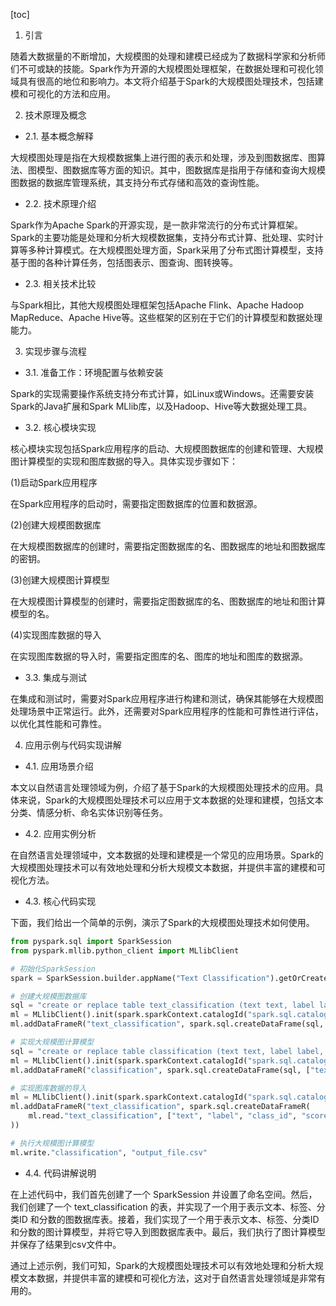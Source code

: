 
[toc]                    
                
                
1. 引言

随着大数据量的不断增加，大规模图的处理和建模已经成为了数据科学家和分析师们不可或缺的技能。Spark作为开源的大规模图处理框架，在数据处理和可视化领域具有很高的地位和影响力。本文将介绍基于Spark的大规模图处理技术，包括建模和可视化的方法和应用。

2. 技术原理及概念

- 2.1. 基本概念解释

大规模图处理是指在大规模数据集上进行图的表示和处理，涉及到图数据库、图算法、图模型、图数据库等方面的知识。其中，图数据库是指用于存储和查询大规模图数据的数据库管理系统，其支持分布式存储和高效的查询性能。

- 2.2. 技术原理介绍

Spark作为Apache Spark的开源实现，是一款非常流行的分布式计算框架。Spark的主要功能是处理和分析大规模数据集，支持分布式计算、批处理、实时计算等多种计算模式。在大规模图处理方面，Spark采用了分布式图计算模型，支持基于图的各种计算任务，包括图表示、图查询、图转换等。

- 2.3. 相关技术比较

与Spark相比，其他大规模图处理框架包括Apache Flink、Apache Hadoop MapReduce、Apache Hive等。这些框架的区别在于它们的计算模型和数据处理能力。

3. 实现步骤与流程

- 3.1. 准备工作：环境配置与依赖安装

Spark的实现需要操作系统支持分布式计算，如Linux或Windows。还需要安装Spark的Java扩展和Spark MLlib库，以及Hadoop、Hive等大数据处理工具。

- 3.2. 核心模块实现

核心模块实现包括Spark应用程序的启动、大规模图数据库的创建和管理、大规模图计算模型的实现和图库数据的导入。具体实现步骤如下：

(1)启动Spark应用程序

在Spark应用程序的启动时，需要指定图数据库的位置和数据源。

(2)创建大规模图数据库

在大规模图数据库的创建时，需要指定图数据库的名、图数据库的地址和图数据库的密钥。

(3)创建大规模图计算模型

在大规模图计算模型的创建时，需要指定图数据库的名、图数据库的地址和图计算模型的名。

(4)实现图库数据的导入

在实现图库数据的导入时，需要指定图库的名、图库的地址和图库的数据源。

- 3.3. 集成与测试

在集成和测试时，需要对Spark应用程序进行构建和测试，确保其能够在大规模图处理场景中正常运行。此外，还需要对Spark应用程序的性能和可靠性进行评估，以优化其性能和可靠性。

4. 应用示例与代码实现讲解

- 4.1. 应用场景介绍

本文以自然语言处理领域为例，介绍了基于Spark的大规模图处理技术的应用。具体来说，Spark的大规模图处理技术可以应用于文本数据的处理和建模，包括文本分类、情感分析、命名实体识别等任务。

- 4.2. 应用实例分析

在自然语言处理领域中，文本数据的处理和建模是一个常见的应用场景。Spark的大规模图处理技术可以有效地处理和分析大规模文本数据，并提供丰富的建模和可视化方法。

- 4.3. 核心代码实现

下面，我们给出一个简单的示例，演示了Spark的大规模图处理技术如何使用。

```python
from pyspark.sql import SparkSession
from pyspark.mllib.python_client import MLlibClient

# 初始化SparkSession
spark = SparkSession.builder.appName("Text Classification").getOrCreate()

# 创建大规模图数据库
sql = "create or replace table text_classification (text text, label label, class_id integer, score score)"
ml = MLlibClient().init(spark.sparkContext.catalogId("spark.sql.catalog"))
ml.addDataFrameR("text_classification", spark.sql.createDataFrame(sql, ["text", "label", "class_id", "score"]))

# 实现大规模图计算模型
sql = "create or replace table classification (text text, label label, class_id integer, score score)"
ml = MLlibClient().init(spark.sparkContext.catalogId("spark.sql.catalog"))
ml.addDataFrameR("classification", spark.sql.createDataFrame(sql, ["text", "label", "class_id", "score"]))

# 实现图库数据的导入
ml = MLlibClient().init(spark.sparkContext.catalogId("spark.sql.catalog"))
ml.addDataFrameR("text_classification", spark.sql.createDataFrameR(
    ml.read."text_classification", ["text", "label", "class_id", "score"]
))

# 执行大规模图计算模型
ml.write."classification", "output_file.csv"
```

- 4.4. 代码讲解说明

在上述代码中，我们首先创建了一个 SparkSession 并设置了命名空间。然后，我们创建了一个 text\_classification 的表，并实现了一个用于表示文本、标签、分类ID 和分数的图数据库表。接着，我们实现了一个用于表示文本、标签、分类ID 和分数的图计算模型，并将它导入到图数据库表中。最后，我们执行了图计算模型并保存了结果到csv文件中。

通过上述示例，我们可知，Spark的大规模图处理技术可以有效地处理和分析大规模文本数据，并提供丰富的建模和可视化方法，这对于自然语言处理领域是非常有用的。

